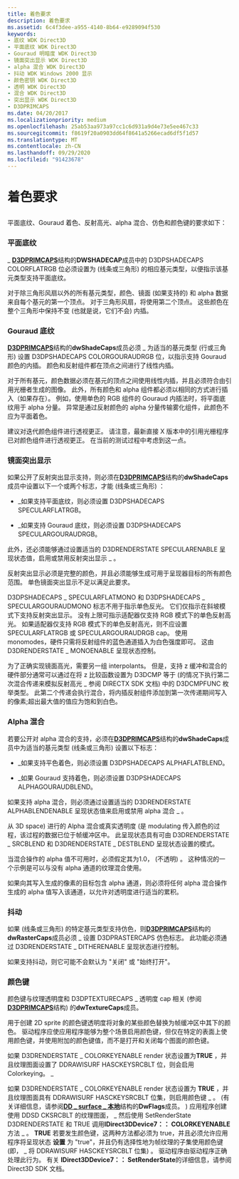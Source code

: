 ```yaml
---
title: 着色要求
description: 着色要求
ms.assetid: 6c4f3dee-a955-4140-8b64-e9289094f530
keywords:
- 底纹 WDK Direct3D
- 平面底纹 WDK Direct3D
- Gouraud 明暗度 WDK Direct3D
- 镜面突出显示 WDK Direct3D
- alpha 混合 WDK Direct3D
- 抖动 WDK Windows 2000 显示
- 颜色密钥 WDK Direct3D
- 透明 WDK Direct3D
- 混合 WDK Direct3D
- 突出显示 WDK Direct3D
- D3DPRIMCAPS
ms.date: 04/20/2017
ms.localizationpriority: medium
ms.openlocfilehash: 25ab53aa973a97cc1c6d931a9d4e73e5ee467c33
ms.sourcegitcommit: f8619f20a0903dd64f8641a5266ecad6df5f1d57
ms.translationtype: MT
ms.contentlocale: zh-CN
ms.lasthandoff: 09/29/2020
ms.locfileid: "91423678"
---
```

# <a name="shading-requirements"></a>着色要求


## <span id="ddk_shading_requirements_gg"></span><span id="DDK_SHADING_REQUIREMENTS_GG"></span>


平面底纹、Gouraud 着色、反射高光、alpha 混合、仿色和颜色键的要求如下：

### <a name="span-idflat_shadingspanspan-idflat_shadingspanflat-shading"></a><span id="flat_shading"></span><span id="FLAT_SHADING"></span>平面底纹

\_ [**D3DPRIMCAPS**](/windows-hardware/drivers/ddi/d3dcaps/ns-d3dcaps-_d3dprimcaps)结构的**DWSHADECAP**成员中的 D3DPSHADECAPS COLORFLATRGB 位必须设置为 (线条或三角形) 的相应基元类型，以便指示该基元类型支持平面底纹。

对于除三角形风扇以外的所有基元类型，颜色、镜面 (如果支持的) 和 alpha 数据来自每个基元的第一个顶点。 对于三角形风扇，将使用第二个顶点。 这些颜色在整个三角形中保持不变 (也就是说，它们不会) 内插。

### <a name="span-idgouraud_shadingspanspan-idgouraud_shadingspangouraud-shading"></a><span id="gouraud_shading"></span><span id="GOURAUD_SHADING"></span>Gouraud 底纹

[**D3DPRIMCAPS**](/windows-hardware/drivers/ddi/d3dcaps/ns-d3dcaps-_d3dprimcaps)结构的**dwShadeCaps**成员必须 \_ 为适当的基元类型 (行或三角形) 设置 D3DPSHADECAPS COLORGOURAUDRGB 位，以指示支持 Gouraud 颜色的内插。 颜色和反射组件都在顶点之间进行了线性内插。

对于所有基元，颜色数据必须在基元的顶点之间使用线性内插，并且必须符合由引用光栅者生成的图像。 此外，所有颜色和 alpha 组件都必须以相同的方式进行插入（如果存在）。 例如，使用单色的 RGB 组件的 Gouraud 内插法时，将平面底纹用于 alpha 分量。 异常是通过反射颜色的 alpha 分量传输雾化组件，此颜色不应为平面着色。

建议对迭代颜色组件进行透视更正。 请注意，最新直接 X 版本中的引用光栅程序已对颜色组件进行透视更正。 在当前的测试过程中考虑到这一点。

### <a name="span-idspecular_highlightingspanspan-idspecular_highlightingspanspecular-highlighting"></a><span id="specular_highlighting"></span><span id="SPECULAR_HIGHLIGHTING"></span>镜面突出显示

如果公开了反射突出显示支持，则必须在[**D3DPRIMCAPS**](/windows-hardware/drivers/ddi/d3dcaps/ns-d3dcaps-_d3dprimcaps)结构的**dwShadeCaps**成员中设置以下一个或两个标志，才能 (线条或三角形) ：

-   \_如果支持平面底纹，则必须设置 D3DPSHADECAPS SPECULARFLATRGB。

-   \_如果支持 Gouraud 底纹，则必须设置 D3DPSHADECAPS SPECULARGOURAUDRGB。

此外，还必须能够通过设置适当的 D3DRENDERSTATE SPECULARENABLE 呈现状态值，启用或禁用反射突出显示 \_ 。

反射突出显示必须是完整的颜色，并且必须能够生成可用于呈现器目标的所有颜色范围。 单色镜面突出显示不足以满足此要求。

D3DPSHADECAPS \_ SPECULARFLATMONO 和 D3DPSHADECAPS \_ SPECULARGOURAUDMONO 标志不用于指示单色反光。 它们仅指示在斜坡模式下支持反射突出显示。 没有上限可指示适配器仅支持 RGB 模式下的单色反射高光。 如果适配器仅支持 RGB 模式下的单色反射高光，则不应设置 SPECULARFLATRGB 或 SPECULARGOURAUDRGB cap。 使用 monomodes，硬件只需将反射组件的蓝色通道插入为白色强度即可。 这由 D3DRENDERSTATE \_ MONOENABLE 呈现状态控制。

为了正确实现镜面高光，需要另一组 interpolants。 但是，支持 z 缓冲和混合的硬件部分通常可以通过在将 z 比较函数设置为 D3DCMP 等于 (的情况下执行第二次混合传递来模拟反射高光 \_ 参阅 DIRECTX SDK 文档) 中的 D3DCMPFUNC 枚举类型。 此第二个传递会执行混合，将内插反射组件添加到第一次传递期间写入的像素;超出最大值的值应为饱和到白色。

### <a name="span-idalpha_blendingspanspan-idalpha_blendingspanalpha-blending"></a><span id="alpha_blending"></span><span id="ALPHA_BLENDING"></span>Alpha 混合

若要公开对 alpha 混合的支持，必须在[**D3DPRIMCAPS**](/windows-hardware/drivers/ddi/d3dcaps/ns-d3dcaps-_d3dprimcaps)结构的**dwShadeCaps**成员中为适当的基元类型 (线条或三角形) 设置以下标志：

-   \_如果支持平色着色，则必须设置 D3DPSHADECAPS ALPHAFLATBLEND。

-   \_如果 Gouraud 支持着色，则必须设置 D3DPSHADECAPS ALPHAGOURAUDBLEND。

如果支持 alpha 混合，则必须通过设置适当的 D3DRENDERSTATE ALPHABLENDENABLE 呈现状态值来启用或禁用 alpha 混合 \_ 。

从 3D space) 进行的 Alpha 混合或真实透明度 (是 modulating 传入颜色的过程，该过程的数据已位于帧缓冲区中。 此呈现状态具有可由 D3DRENDERSTATE \_ SRCBLEND 和 D3DRENDERSTATE \_ DESTBLEND 呈现状态设置的模式。

当混合操作的 alpha 值不可用时，必须假定其为1.0， (不透明) 。 这种情况的一个示例是可以与没有 alpha 通道的纹理混合使用。

如果向其写入生成的像素的目标包含 alpha 通道，则必须将任何 alpha 混合操作生成的 alpha 值写入该通道，以允许对透明度进行适当的累积。

### <a name="span-idditheringspanspan-idditheringspandithering"></a><span id="dithering"></span><span id="DITHERING"></span>抖动

如果 (线条或三角形) 的特定基元类型支持仿色，则[**D3DPRIMCAPS**](/windows-hardware/drivers/ddi/d3dcaps/ns-d3dcaps-_d3dprimcaps)结构的**dwRasterCaps**成员必须 \_ 设置 D3DPRASTERCAPS 仿色标志。 此功能必须通过 D3DRENDERSTATE \_ DITHERENABLE 呈现状态进行控制。

如果支持抖动，则它可能不会默认为 "关闭" 或 "始终打开"。

### <a name="span-idcolor_keyspanspan-idcolor_keyspancolor-key"></a><span id="color_key"></span><span id="COLOR_KEY"></span>颜色键

颜色键与纹理透明度和 D3DPTEXTURECAPS \_ 透明度 cap 相关 (参阅[**D3DPRIMCAPS**](/windows-hardware/drivers/ddi/d3dcaps/ns-d3dcaps-_d3dprimcaps)结构) 的**dwTextureCaps**成员。

用于创建 2D sprite 的颜色键透明度将对象的某些颜色替换为帧缓冲区中其下的颜色。 驱动程序应使应用程序能够为整个场景启用颜色键，但仅在特定的表面上使用颜色键，并使用附加的颜色键值，而不是打开和关闭每个图面的颜色键。

如果 D3DRENDERSTATE \_ COLORKEYENABLE render 状态设置为**TRUE** ，并且纹理图面设置了 DDRAWISURF HASCKEYSRCBLT 位，则会启用 Colorkeying。 \_

如果 D3DRENDERSTATE \_ COLORKEYENABLE render 状态设置为 **TRUE** ，并且纹理图面具有 DDRAWISURF HASCKEYSRCBLT 位集，则启用颜色键 \_ 。  (有关详细信息，请参阅[**DD \_ surface \_ 本地**](/windows/win32/api/ddrawint/ns-ddrawint-dd_surface_local)结构的**DwFlags**成员。 ) 应用程序创建使用 DDSD CKSRCBLT 的纹理图面， \_ 然后使用 SetRenderState D3DRENDERSTATE 和 TRUE 调用**IDirect3DDevice7：： COLORKEYENABLE**方法 \_ 。 **TRUE** 若要发生颜色键，这两种方法都必须为 true，并且必须允许应用程序将呈现状态 **设置** 为 "true"，并且仍有选择性地为帧纹理的子集使用颜色键 (即， \_ 将 DDRAWISURF HASCKEYSRCBLT 位集) 。 驱动程序由驱动程序正确处理此行为。 有关 **IDirect3DDevice7：： SetRenderState**的详细信息，请参阅 Direct3D SDK 文档。

 

